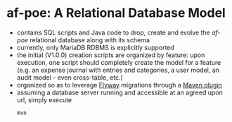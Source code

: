 # af-poe: A Relational Database Model

 * contains SQL scripts and Java code to drop, create and evolve the _af-poe_ relational database along with its schema
 * currently, only MariaDB RDBMS is explicitly supported
 * the initial (V1.0.0) creation scripts are organized by feature: upon execution, one script should completely create the model for a feature (e.g. an expense journal with entries and categories, a user model, an audit model - even cross-table, etc.)
 * organized so as to leverage [Flyway](https://flywaydb.org/) migrations through a [Maven plugin](https://flywaydb.org/documentation/maven/)
 * assuming a database server running and accessible at an agreed upon url, simply execute
   ```
   mvn
   ```
